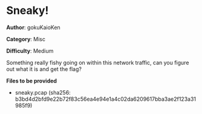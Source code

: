 # Sneaky!

**Author**: gokuKaioKen

**Category**: Misc

**Difficulty**: Medium

Something really fishy going on within this network traffic, can you figure
out what it is and get the flag?

**Files to be provided**

* sneaky.pcap (sha256: b3bd4d2bfd9e22b72f83c56ea4e94e1a4c02da6209617bba3ae2f123a31985f9)


